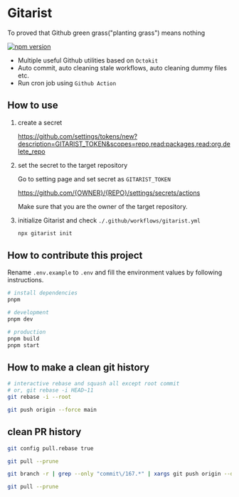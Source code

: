 # Gitarist

To proved that Github green grass("planting grass") means nothing

[![npm version](https://badge.fury.io/js/gitt-cli.svg)](https://badge.fury.io/js/gitt-cli)

- Multiple useful Github utilities based on `Octokit`
- Auto commit, auto cleaning stale workflows, auto cleaning dummy files etc.
- Run cron job using `Github Action`

## How to use

1. create a secret

   https://github.com/settings/tokens/new?description=GITARIST_TOKEN&scopes=repo,read:packages,read:org,delete_repo

2. set the secret to the target repository

   Go to setting page and set secret as `GITARIST_TOKEN`

   https://github.com/{OWNER}/{REPO}/settings/secrets/actions

   Make sure that you are the owner of the target repository.

3. initialize Gitarist and check `./.github/workflows/gitarist.yml`

   ```sh
   npx gitarist init
   ```

## How to contribute this project

Rename `.env.example` to `.env` and fill the environment values by following instructions.

```sh
# install dependencies
pnpm

# development
pnpm dev

# production
pnpm build
pnpm start
```

## How to make a clean git history

```sh
# interactive rebase and squash all except root commit
# or, git rebase -i HEAD~11
git rebase -i --root

git push origin --force main
```

## clean PR history

```sh
git config pull.rebase true

git pull --prune

git branch -r | grep --only "commit\/167.*" | xargs git push origin --delete

git pull --prune
```
